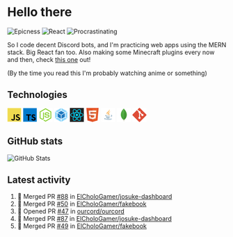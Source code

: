 # Hello there

![Epicness](https://img.shields.io/badge/Epicness-69%25-brightgreen)
![React](https://img.shields.io/badge/React-good-blue)
![Procrastinating](https://img.shields.io/badge/Procrastinating-always-red)

So I code decent Discord bots, and I'm practicing web apps using the MERN stack. Big React fan too.
Also making some Minecraft plugins every now and then, check [this one][userlogin] out!

(By the time you read this I'm probably watching anime or something)

## Technologies

![JavaScript][javascript]
![TypeScript][typescript]
![Node.js][node]
![Webpack][webpack]
![React][react]
![HTML][html]
![Java][java]
![MongoDB][mongodb]
![Git][git]

## GitHub stats

![GitHub Stats](https://github-readme-stats.vercel.app/api?username=ElCholoGamer&theme=tokyonight)

[userlogin]: https://www.spigotmc.org/resources/userlogin.80669/
[javascript]: https://raw.githubusercontent.com/ElCholoGamer/ElCholoGamer/master/icons/javascript.png
[typescript]: https://raw.githubusercontent.com/ElCholoGamer/ElCholoGamer/master/icons/typescript.png
[java]: https://raw.githubusercontent.com/ElCholoGamer/ElCholoGamer/master/icons/java.png
[node]: https://raw.githubusercontent.com/ElCholoGamer/ElCholoGamer/master/icons/node.png
[react]: https://raw.githubusercontent.com/ElCholoGamer/ElCholoGamer/master/icons/react.png
[webpack]: https://raw.githubusercontent.com/ElCholoGamer/ElCholoGamer/master/icons/webpack.png
[html]: https://raw.githubusercontent.com/ElCholoGamer/ElCholoGamer/master/icons/html.png
[git]: https://raw.githubusercontent.com/ElCholoGamer/ElCholoGamer/master/icons/git.png
[mongodb]: https://raw.githubusercontent.com/ElCholoGamer/ElCholoGamer/master/icons/mongodb.png

## Latest activity

<!--START_SECTION:activity-->

1. 🎉 Merged PR [#88](https://github.com/ElCholoGamer/josuke-dashboard/pull/88) in [ElCholoGamer/josuke-dashboard](https://github.com/ElCholoGamer/josuke-dashboard)
2. 🎉 Merged PR [#50](https://github.com/ElCholoGamer/fakebook/pull/50) in [ElCholoGamer/fakebook](https://github.com/ElCholoGamer/fakebook)
3. 💪 Opened PR [#47](https://github.com/ourcord/ourcord/pull/47) in [ourcord/ourcord](https://github.com/ourcord/ourcord)
4. 🎉 Merged PR [#87](https://github.com/ElCholoGamer/josuke-dashboard/pull/87) in [ElCholoGamer/josuke-dashboard](https://github.com/ElCholoGamer/josuke-dashboard)
5. 🎉 Merged PR [#49](https://github.com/ElCholoGamer/fakebook/pull/49) in [ElCholoGamer/fakebook](https://github.com/ElCholoGamer/fakebook)
<!--END_SECTION:activity-->
